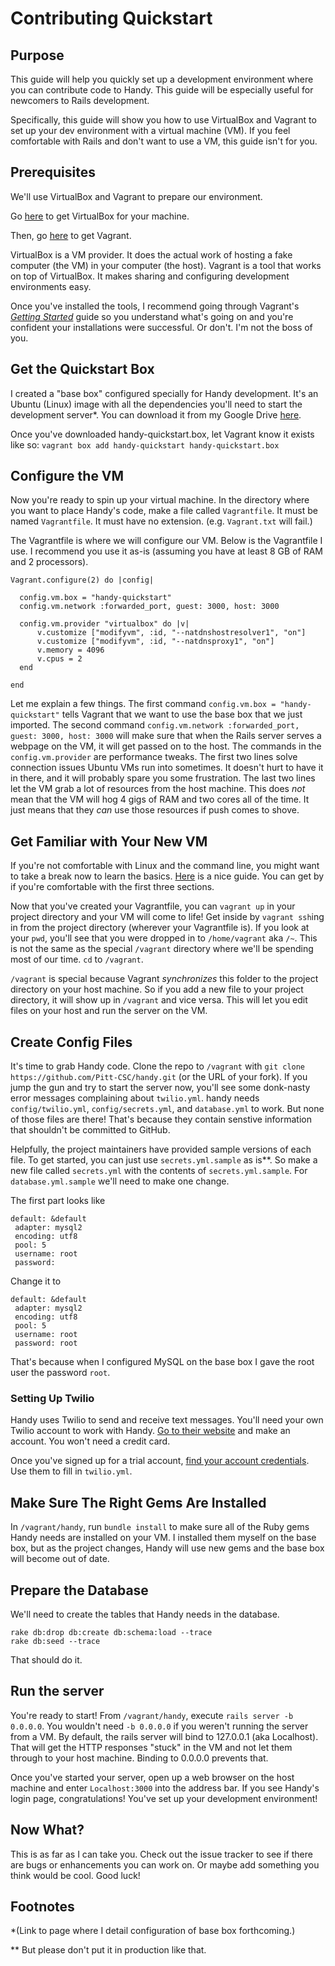# Contributing Quickstart

## Purpose

This guide will help you quickly set up a development environment where you can contribute code to Handy. This guide will be especially useful for newcomers to Rails development.

Specifically, this guide will show you how to use VirtualBox and Vagrant to set up your dev environment with a virtual machine (VM). If you feel comfortable with Rails and don't want to use a VM, this guide isn't for you.

## Prerequisites

We'll use VirtualBox and Vagrant to prepare our environment.

Go [here](https://www.virtualbox.org/) to get VirtualBox for your machine.

Then, go [here](https://www.vagrantup.com/) to get Vagrant.

VirtualBox is a VM provider. It does the actual work of hosting a fake computer (the VM) in your computer (the host). Vagrant is a tool that works on top of VirtualBox. It makes sharing and configuring development environments easy.

Once you've installed the tools, I recommend going through Vagrant's [_Getting Started_](http://docs.vagrantup.com/v2/getting-started/index.html) guide so you understand what's going on and you're confident your installations were successful. Or don't. I'm not the boss of you.

## Get the Quickstart Box

I created a "base box" configured specially for Handy development. It's an Ubuntu (Linux) image with all the dependencies you'll need to start the development server*. You can download it from my Google Drive [here](https://drive.google.com/file/d/0B4TO8N-e7-6YbDhBZXROY19xY0k/view?usp=sharing). 

Once you've downloaded handy-quickstart.box, let Vagrant know it exists like so:
`vagrant box add handy-quickstart handy-quickstart.box`

## Configure the VM

Now you're ready to spin up your virtual machine. In the directory where you want to place Handy's code, make a file called `Vagrantfile`. It must be named `Vagrantfile`. It must have no extension. (e.g. `Vagrant.txt` will fail.)

The Vagrantfile is where we will configure our VM. Below is the Vagrantfile I use. I recommend you use it as-is (assuming you have at least 8 GB of RAM and 2 processors).

```
Vagrant.configure(2) do |config|

  config.vm.box = "handy-quickstart"
  config.vm.network :forwarded_port, guest: 3000, host: 3000
  
  config.vm.provider "virtualbox" do |v|
      v.customize ["modifyvm", :id, "--natdnshostresolver1", "on"]
      v.customize ["modifyvm", :id, "--natdnsproxy1", "on"]
      v.memory = 4096
      v.cpus = 2
  end

end
```

Let me explain a few things. The first command `config.vm.box = "handy-quickstart"` tells Vagrant that we want to use the base box that we just imported. The second command `config.vm.network :forwarded_port, guest: 3000, host: 3000` will make sure that when the Rails server serves a webpage on the VM, it will get passed on to the host. The commands in the `config.vm.provider` are performance tweaks. The first two lines solve connection issues Ubuntu VMs run into sometimes. It doesn't hurt to have it in there, and it will probably spare you some frustration. The last two lines let the VM grab a lot of resources from the host machine. This does *not* mean that the VM will hog 4 gigs of RAM and two cores all of the time. It just means that they *can* use those resources if push comes to shove.

## Get Familiar with Your New VM

 If you're not comfortable with Linux and the command line, you might want to take a break now to learn the basics. [Here](http://linuxcommand.org/lc3_lts0010.php) is a nice guide. You can get by if you're comfortable with the first three sections.

 Now that you've created your Vagrantfile, you can `vagrant up` in your project directory and your VM will come to life! Get inside by `vagrant ssh`ing in from the project directory (wherever your Vagrantfile is). If you look at your `pwd`, you'll see that you were dropped in to `/home/vagrant` aka `/~`. This is not the same as the special `/vagrant` directory where we'll be spending most of our time. `cd` to `/vagrant`.

 `/vagrant` is special because Vagrant _synchronizes_ this folder to the project directory on your host machine. So if you add a new file to your project directory, it will show up in `/vagrant` and vice versa. This will let you edit files on your host and run the server on the VM.

## Create Config Files

 It's time to grab Handy code. Clone the repo to `/vagrant` with `git clone https://github.com/Pitt-CSC/handy.git` (or the URL of your fork). If you jump the gun and try to start the server now, you'll see some donk-nasty error messages complaining about `twilio.yml`. handy needs `config/twilio.yml`, `config/secrets.yml`, and `database.yml` to work. But none of those files are there! That's because they contain senstive information that shouldn't be committed to GitHub. 

 Helpfully, the project maintainers have provided sample versions of each file. To get started, you can just use `secrets.yml.sample` as is**. So make a new file called `secrets.yml` with the contents of `secrets.yml.sample`. For `database.yml.sample` we'll need to make one change. 

 The first part looks like
 ```
default: &default
  adapter: mysql2
  encoding: utf8
  pool: 5
  username: root
  password:
 ```

 Change it to
 ```
 default: &default
  adapter: mysql2
  encoding: utf8
  pool: 5
  username: root
  password: root
  ```
 That's because when I configured MySQL on the base box I gave the root user the password `root`.

### Setting Up Twilio

 Handy uses Twilio to send and receive text messages. You'll need your own Twilio account to work with Handy. [Go to their website](https://www.twilio.com/) and make an account. You won't need a credit card.

 Once you've signed up for a trial account, [find your account credentials](https://www.twilio.com/user/account/developer-tools/test-credentials). Use them to fill in `twilio.yml`.

## Make Sure The Right Gems Are Installed

 In `/vagrant/handy`, run `bundle install` to make sure all of the Ruby gems Handy needs are installed on your VM. I installed them myself on the base box, but as the project changes, Handy will use new gems and the base box will become out of date.

## Prepare the Database

We'll need to create the tables that Handy needs in the database. 

 ```
 rake db:drop db:create db:schema:load --trace
 rake db:seed --trace
 ```
That should do it.

## Run the server

 You're ready to start! From `/vagrant/handy`, execute `rails server -b 0.0.0.0`. You wouldn't need `-b 0.0.0.0` if you weren't running the server from a VM. By default, the rails server will bind to 127.0.0.1 (aka Localhost). That will get the HTTP responses "stuck" in the VM and not let them through to your host machine. Binding to 0.0.0.0 prevents that.

 Once you've started your server, open up a web browser on the host machine and enter `Localhost:3000` into the address bar. If you see Handy's login page, congratulations! You've set up your development environment!

## Now What?

 This is as far as I can take you. Check out the issue tracker to see if there are bugs or enhancements you can work on. Or maybe add something you think would be cool. Good luck!

## Footnotes

*(Link to page where I detail configuration of base box forthcoming.)

** But please don't put it in production like that.

